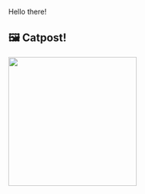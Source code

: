 Hello there!



## 🖼️ Catpost!

<sub>
    <img src="https://cdn2.thecatapi.com/images/ddo.jpg" height="256">
</sub>

